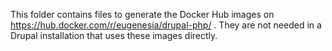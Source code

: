 This folder contains files to generate the Docker Hub images on
https://hub.docker.com/r/eugenesia/drupal-php/ .
They are not needed in a Drupal installation that uses these images directly.

